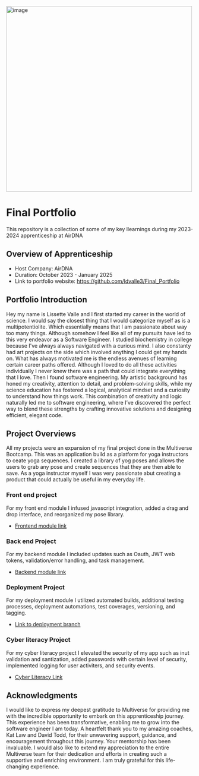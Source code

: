 <img width="500" alt="image" src="https://github.com/user-attachments/assets/a8adf1e6-94f5-4d27-b2ac-1c9a02048b6f">


# Final Portfolio
This repository is a collection of some of my key llearnings during my 2023-2024 apprenticeship at AirDNA

## Overview of Apprenticeship
- Host Company: AirDNA
- Duration: October 2023 - January 2025
- Link to portfolio website: https://github.com/ldvalle3/Final_Portfolio

 ## Portfolio Introduction
  Hey my name is Lissette Valle and I first started my career in the world of science. I would say the closest thing that I would categorize myself as is a multipotentiolite. Which essentially means that I am passionate about way too many things. Although somehow I feel like all of my pursuits have led to this very endeavor as a Software Engineer. I studied biochemistry in college because I've always always navigated with a curious mind. I also constanty had art projects on the side which involved anything I could get my hands on. What has always motivated me is the endless avenues of learning certain career paths offered. Although I loved to do all these activities individually I never knew there was a path that could integrate everything that I love. Then I found software engineering.
   My artistic background has honed my creativity, attention to detail, and problem-solving skills, while my science education has fostered a logical, analytical mindset and a curiosity to understand how things work. This combination of creativity and logic naturally led me to software engineering, where I’ve discovered the perfect way to blend these strengths by crafting innovative solutions and designing efficient, elegant code.

## Project Overviews 

All my projects were an expansion of my final project done in the Multiverse Bootcamp. This was an application build as a platform for yoga instructors to ceate yoga sequences. I created a library of yog poses and allows the users to grab any pose and create sequences that they are then able to save. As a yoga instructor myself I was very passionate abut creating a product that could actually be useful in my everyday life. 

### Front end project 

For my front end module I infused javascript integration, added a drag and drop interface, and reorganized my pose library.

 - [Frontend module link](https://github.com/ldvalle3/YogaSequencingApp1/tree/front-end-module) 

### Back end Project

For my backend module I included updates such as Oauth, JWT web tokens, validation/error handling, and task management.

 - [Backend module link](https://github.com/ldvalle3/YogaSequencingApp1/tree/backend_module)


### Deployment Project

For my deployment module I utilized automated builds, additional testing processes, deployment automations, test coverages, versioning, and tagging.

 - [Link to deployment branch](https://github.com/ldvalle3/YogaSequencingApp1/tree/deployment-module)

### Cyber literacy Project

For my cyber literacy project I elevated the security of my app such as inut validation and santization, added passwords with certain level of security, implemented logging for user activiters, and security events. 
 - [Cyber Literacy Link](https://github.com/ldvalle3/YogaSequencingApp1/tree/deployment-module)



## Acknowledgments
I would like to express my deepest gratitude to Multiverse for providing me with the incredible opportunity to embark on this apprenticeship journey. This experience has been transformative, enabling me to grow into the software engineer I am today. A heartfelt thank you to my amazing coaches, Kat Law and David Todd, for their unwavering support, guidance, and encouragement throughout this journey. Your mentorship has been invaluable. I would also like to extend my appreciation to the entire Multiverse team for their dedication and efforts in creating such a supportive and enriching environment. I am truly grateful for this life-changing experience.

